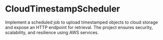 # CloudTimestampScheduler
Implement a scheduled job to upload timestamped objects to cloud storage and expose an HTTP endpoint for retrieval. The project ensures security, scalability, and resilience using AWS services.
